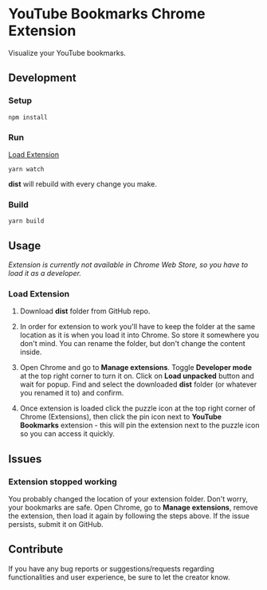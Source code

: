 # YouTube Bookmarks Chrome Extension
Visualize your YouTube bookmarks.

## Development
### Setup
```
npm install
```

### Run
[Load Extension](#load-extension)
```
yarn watch
```
**dist** will rebuild with every change you make.

### Build
```
yarn build
```

## Usage
*Extension is currently not available in Chrome Web Store, so you have to load it as a developer.*

### Load Extension
1. Download **dist** folder from GitHub repo.

2. In order for extension to work you'll have to keep the folder at the same location as it is when you load it into Chrome. So store it somewhere you don't mind. You can rename the folder, but don't change the content inside.

3. Open Chrome and go to **Manage extensions**. Toggle **Developer mode** at the top right corner to turn it on. Click on **Load unpacked** button and wait for popup. Find and select the downloaded **dist** folder (or whatever you renamed it to) and confirm.

4. Once extension is loaded click the puzzle icon at the top right corner of Chrome (Extensions), then click the pin icon next to **YouTube Bookmarks** extension - this will pin the extension next to the puzzle icon so you can access it quickly.

## Issues
### Extension stopped working
You probably changed the location of your extension folder. Don't worry, your bookmarks are safe. Open Chrome, go to **Manage extensions**, remove the extension, then load it again by following the steps above.
If the issue persists, submit it on GitHub.

## Contribute
If you have any bug reports or suggestions/requests regarding functionalities and user experience, be sure to let the creator know.
